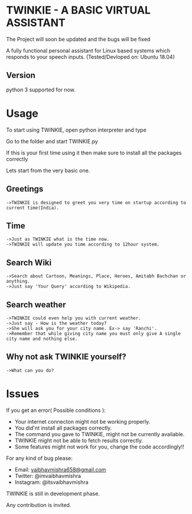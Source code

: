 TWINKIE - A BASIC VIRTUAL ASSISTANT
==============

The Project will soon be updated and the bugs will be fixed

A fully functional personal assistant for Linux based systems which responds to your speech inputs.
(Tested/Devloped on: Ubuntu 18.04)

Version
--------------

python 3 supported for now.


Usage
==============

To start using TWINKIE, open python interpreter and type
    
Go to the folder and start TWINKIE.py

If this is your first time using it then make sure to install all the packages correctly

Lets start from the very basic one.

Greetings
--------------
    ->TWINKIE is designed to greet you very time on startup according to current time(India).

Time
--------------

    ->Just as TWINKIE what is the time now.
    ->TWINKIE will update you time according to 12hour system.

Search Wiki
--------------

    ->Search about Cartoon, Meanings, Place, Heroes, Amitabh Bachchan or anything.
    ->Just say 'Your Query' according to Wikipedia.

Search weather
--------------

    ->TWINKIE could even help you with current weather.
    ->Just say - How is the weather today?
    ->She will ask you for your city name. Ex-> say 'Ranchi'.
    ->Remember that while giving city name you must only give A single city name and nothing else.

Why not ask TWINKIE yourself?
--------------
    ->What can you do?


Issues
==============

If you get an error( Possible conditions ):

- Your internet connecton might not be working properly.
- You did'nt install all packages correctly.
- The command you gave to TWINKIE, might not be currently available.
- TWINKIE might not be able to fetch results correctly.
- Some features might not work for you, change the code accordingly!!

For any kind of bug please:

- Email: vaibhavmishra658@gmail.com 
- Twitter: @imvaibhavmishra
- Instagram: @itsvaibhavmishra

TWINKIE is still in development phase.

Any contribution is invited. 


